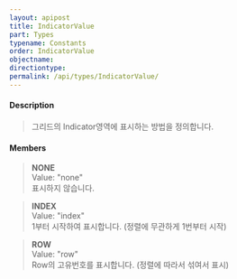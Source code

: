 ```yaml
---
layout: apipost
title: IndicatorValue
part: Types
typename: Constants
order: IndicatorValue
objectname: 
directiontype: 
permalink: /api/types/IndicatorValue/
---
```



#### Description

> 그리드의 Indicator영역에 표시하는 방법을 정의합니다.

#### Members

> **NONE**    
> Value: "none"    
> 표시하지 않습니다.                                          

> **INDEX**  
> Value: "index"   
> 1부터 시작하여 표시합니다. (정렬에 무관하게 1번부터 시작) 

> **ROW**     
> Value: "row"    
> Row의 고유번호를 표시합니다. (정렬에 따라서 섞여서 표시)  

